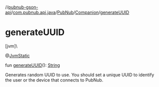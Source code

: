 //[pubnub-gson-api](../../../../index.md)/[com.pubnub.api.java](../../index.md)/[PubNub](../index.md)/[Companion](index.md)/[generateUUID](generate-u-u-i-d.md)

# generateUUID

[jvm]\

@[JvmStatic](https://kotlinlang.org/api/core/kotlin-stdlib/kotlin.jvm/-jvm-static/index.html)

fun [generateUUID](generate-u-u-i-d.md)(): [String](https://kotlinlang.org/api/core/kotlin-stdlib/kotlin/-string/index.html)

Generates random UUID to use. You should set a unique UUID to identify the user or the device that connects to PubNub.
